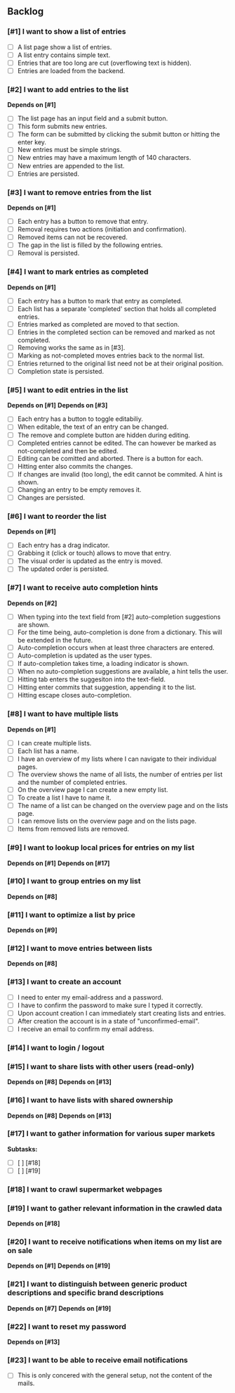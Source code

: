 ## Backlog

### [#1] I want to show a list of entries
- [ ] A list page show a list of entries.
- [ ] A list entry contains simple text.
- [ ] Entries that are too long are cut (overflowing text is hidden).
- [ ] Entries are loaded from the backend.

### [#2] I want to add entries to the list
__Depends on [#1]__
- [ ] The list page has an input field and a submit button.
- [ ] This form submits new entries.
- [ ] The form can be submitted by clicking the submit button or hitting the enter key.
- [ ] New entries must be simple strings.
- [ ] New entries may have a maximum length of 140 characters.
- [ ] New entries are appended to the list.
- [ ] Entries are persisted.

### [#3] I want to remove entries from the list
__Depends on [#1]__
- [ ] Each entry has a button to remove that entry.
- [ ] Removal requires two actions (initiation and confirmation).
- [ ] Removed items can not be recovered.
- [ ] The gap in the list is filled by the following entries.
- [ ] Removal is persisted.

### [#4] I want to mark entries as completed
__Depends on [#1]__
- [ ] Each entry has a button to mark that entry as completed.
- [ ] Each list has a separate 'completed' section that holds all completed entries.
- [ ] Entries marked as completed are moved to that section.
- [ ] Entries in the completed section can be removed and marked as not completed.
- [ ] Removing works the same as in [#3].
- [ ] Marking as not-completed moves entries back to the normal list.
- [ ] Entries returned to the original list need not be at their original position.
- [ ] Completion state is persisted.

### [#5] I want to edit entries in the list
__Depends on [#1]__
__Depends on [#3]__
- [ ] Each entry has a button to toggle editabiliy.
- [ ] When editable, the text of an entry can be changed.
- [ ] The remove and complete button are hidden during editing.
- [ ] Completed entries cannot be edited. The can however be marked as not-completed and then be edited.
- [ ] Editing can be comitted and aborted. There is a button for each.
- [ ] Hitting enter also commits the changes.
- [ ] If changes are invalid (too long), the edit cannot be commited. A hint is shown.
- [ ] Changing an entry to be empty removes it.
- [ ] Changes are persisted.

### [#6] I want to reorder the list
__Depends on [#1]__
- [ ] Each entry has a drag indicator.
- [ ] Grabbing it (click or touch) allows to move that entry.
- [ ] The visual order is updated as the entry is moved.
- [ ] The updated order is persisted.

### [#7] I want to receive auto completion hints
__Depends on [#2]__
- [ ] When typing into the text field from [#2] auto-completion suggestions are shown.
- [ ] For the time being, auto-completion is done from a dictionary. This will be extended in the future.
- [ ] Auto-completion occurs when at least three characters are entered.
- [ ] Auto-completion is updated as the user types.
- [ ] If auto-completion takes time, a loading indicator is shown.
- [ ] When no auto-completion suggestions are available, a hint tells the user.
- [ ] Hitting tab enters the suggesiton into the text-field.
- [ ] Hitting enter commits that suggestion, appending it to the list.
- [ ] Hitting escape closes auto-completion.

### [#8] I want to have multiple lists
__Depends on [#1]__
- [ ] I can create multiple lists.
- [ ] Each list has a name.
- [ ] I have an overview of my lists where I can navigate to their individual pages.
- [ ] The overview shows the name of all lists, the number of entries per list and the number of completed entries.
- [ ] On the overview page I can create a new empty list.
- [ ] To create a list I have to name it.
- [ ] The name of a list can be changed on the overview page and on the lists page.
- [ ] I can remove lists on the overview page and on the lists page.
- [ ] Items from removed lists are removed.

### [#9] I want to lookup local prices for entries on my list
__Depends on [#1]__
__Depends on [#17]__

### [#10] I want to group entries on my list
__Depends on [#8]__

### [#11] I want to optimize a list by price
__Depends on [#9]__

### [#12] I want to move entries between lists
__Depends on [#8]__

### [#13] I want to create an account
- [ ] I need to enter my email-address and a password.
- [ ] I have to confirm the password to make sure I typed it correctly.
- [ ] Upon account creation I can immediately start creating lists and entries.
- [ ] After creation the account is in a state of "unconfirmed-email".
- [ ] I receive an email to confirm my email address.

### [#14] I want to login / logout


### [#15] I want to share lists with other users (read-only)
__Depends on [#8]__
__Depends on [#13]__

### [#16] I want to have lists with shared ownership
__Depends on [#8]__
__Depends on [#13]__

### [#17] I want to gather information for various super markets
__Subtasks:__
- [ ] [ ] [#18]
- [ ] [ ] [#19]
### [#18] I want to crawl supermarket webpages

### [#19] I want to gather relevant information in the crawled data
__Depends on [#18]__

### [#20] I want to receive notifications when items on my list are on sale
__Depends on [#1]__
__Depends on [#19]__

### [#21] I want to distinguish between generic product descriptions and specific brand descriptions
__Depends on [#7]__
__Depends on [#19]__

### [#22] I want to reset my password
__Depends on [#13]__

### [#23] I want to be able to receive email notifications
- [ ] This is only concered with the general setup, not the content of the mails.
